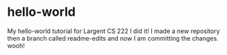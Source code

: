 # hello-world
My hello-world tutorial for Largent CS 222
I did it! I made a new repository then a branch called readme-edits and now I am committing the changes. wooh!
